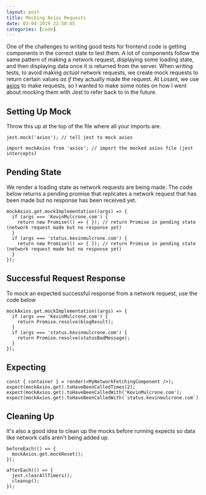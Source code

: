 ```yaml
---
layout: post
title: Mocking Axios Requests
date: 03-04-2019 22:50:05
categories: [code]
---
```

One of the challenges to writing good tests for frontend code is getting components in the correct state to test them. A lot of components follow the same pattern of making a network request, displaying some loading state, and then displaying data once it is returned from the server. When writing tests, to avoid making _actual_ network requests, we create mock requests to return certain values _as if_ they actually made the request. At Losant, we use [axios](https://github.com/axios/axios) to make requests, so I wanted to make some notes on how I went about mocking them with Jest to refer back to in the future.

## Setting Up Mock
Throw this up at the top of the file where all your imports are. 


```
jest.mock('axios'); // tell jest to mock axios

import mockAxios from 'axios'; // import the mocked axios file (jest intercepts)
```


## Pending State
We render a loading state as network requests are being made. The code below returns a pending promise that replicates a network request that has been made but no response has been received yet.

```
mockAxios.get.mockImplementation((args) => {
  if (args === 'KevinMulcrone.com') {
    return new Promise(() => { }); // return Promise in pending state (network request made but no response yet)
  }
  if (args === 'status.kevinmulcrone.com') {
    return new Promise(() => { }); // return Promise in pending state (network request made but no response yet)
  }
});
```

## Successful Request Response
To mock an expected successful response from a network request, use the code below

```
mockAxios.get.mockImplementation((args) => {
  if (args === 'KevinMulcrone.com') {
    return Promise.resolve(blogResult);
  }
  if (args === 'status.kevinmulcrone.com') {
    return Promise.resolve(statusBadMessage);
  }
});
```

## Expecting

```
const { container } = render(<MyNetworkFetchingComponent />);
expect(mockAxios.get).toHaveBeenCalledTimes(2);
expect(mockAxios.get).toHaveBeenCalledWith('KevinMulcrone.com');
expect(mockAxios.get).toHaveBeenCalledWith(`status.kevinmulcrone.com`);
```

## Cleaning Up
It's also a good idea to clean up the mocks before running expects so data like network calls aren't being added up.

```
beforeEach(() => {
  mockAxios.get.mockReset();
});

afterEach(() => {
  jest.clearAllTimers();
  cleanup();
});
```




